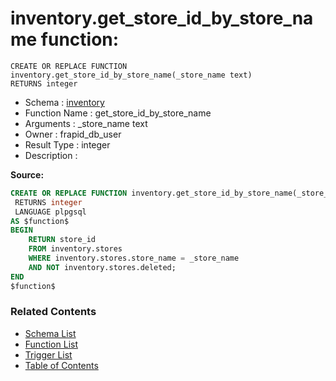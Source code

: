 # inventory.get_store_id_by_store_name function:

```plpgsql
CREATE OR REPLACE FUNCTION inventory.get_store_id_by_store_name(_store_name text)
RETURNS integer
```
* Schema : [inventory](../../schemas/inventory.md)
* Function Name : get_store_id_by_store_name
* Arguments : _store_name text
* Owner : frapid_db_user
* Result Type : integer
* Description : 


**Source:**
```sql
CREATE OR REPLACE FUNCTION inventory.get_store_id_by_store_name(_store_name text)
 RETURNS integer
 LANGUAGE plpgsql
AS $function$
BEGIN
    RETURN store_id
    FROM inventory.stores
    WHERE inventory.stores.store_name = _store_name
	AND NOT inventory.stores.deleted;
END
$function$

```

### Related Contents
* [Schema List](../../schemas.md)
* [Function List](../../functions.md)
* [Trigger List](../../triggers.md)
* [Table of Contents](../../README.md)

